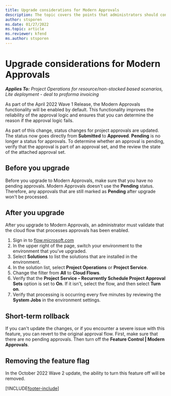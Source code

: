 ```yaml
---
title: Upgrade considerations for Modern Approvals
description: The topic covers the points that administrators should consider when they enable Modern Approvals functionality.
author: stsporen
ms.date: 01/27/2022
ms.topic: article
ms.reviewer: kfend 
ms.author: stsporen
---
```


# Upgrade considerations for Modern Approvals 

_**Applies To:** Project Operations for resource/non-stocked based scenarios, Lite deployment - deal to proforma invoicing_

As part of the April 2022 Wave 1 Release, the Modern Approvals functionality will be enabled by default. This functionality improves the reliability of the approval logic and ensures that you can determine the reason if the approval logic fails.

As part of this change, status changes for project approvals are updated. The status now goes directly from **Submitted** to **Approved**. **Pending** is no longer a status for approvals. To determine whether an approval is pending, verify that the approval is part of an approval set, and the review the state of the attached approval set.

## Before you upgrade

Before you upgrade to Modern Approvals, make sure that you have no pending approvals. Modern Approvals doesn't use the **Pending** status. Therefore, any approvals that are still marked as **Pending** after upgrade won't be processed.

## After you upgrade

After you upgrade to Modern Approvals, an administrator must validate that the cloud flow that processes approvals has been enabled.

1. Sign in to [flow.microsoft.com](https://flow.microsoft.com)
2. In the upper right of the page, switch your environment to the environment that you've upgraded.
3. Select **Solutions** to list the solutions that are installed in the environment.
4. In the solution list, select **Project Operations** or **Project Service**.
5. Change the filter from **All** to **Cloud Flows**.
6. Verify that the **Project Service – Recurrently Schedule Project Approval Sets** option is set to **On**. If it isn't, select the flow, and then select **Turn on**.
7. Verify that processing is occurring every five minutes by reviewing the **System Jobs** in the environment settings.

## Short-term rollback

If you can't update the changes, or if you encounter a severe issue with this feature, you can revert to the original approval flow. First, make sure that there are no pending approvals. Then turn off the **Feature Control | Modern Approvals**.

## Removing the feature flag

In the October 2022 Wave 2 update, the ability to turn this feature off will be removed.

[!INCLUDE[footer-include](../includes/footer-banner.md)]

